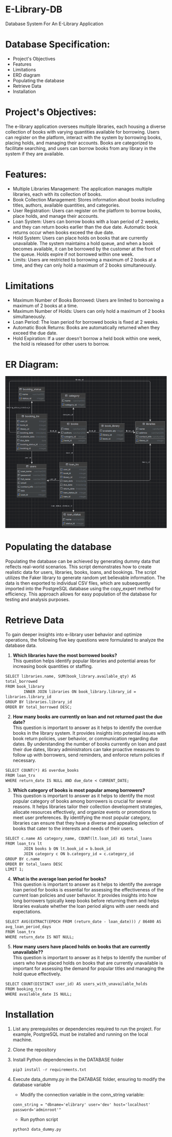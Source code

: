 # E-Library-DB
Database System For An E-Library Application

# Database Specification:
* Project's Objectives
* Features
* Limitations
* ERD diagram
* Populating the database
* Retrieve Data
* Installation

# Project's Objectives:
The e-library application oversees multiple libraries, each housing a diverse collection of books with varying quantities available for borrowing. Users can register on the platform, interact with the system by borrowing books, placing holds, and managing their accounts. Books are categorized to facilitate searching, and users can borrow books from any library in the system if they are available.

# Features:
* Multiple Libraries Management: The application manages multiple libraries, each with its collection of books.
* Book Collection Management: Stores information about books including titles, authors, available quantities, and categories.
* User Registration: Users can register on the platform to borrow books, place holds, and manage their accounts.
* Loan System: Users can borrow books with a loan period of 2 weeks, and they can return books earlier than the due date. Automatic book returns occur when books exceed the due date.
* Hold System: Users can place holds on books that are currently unavailable. The system maintains a hold queue, and when a book becomes available, it can be borrowed by the customer at the front of the queue. Holds expire if not borrowed within one week.
* Limits: Users are restricted to borrowing a maximum of 2 books at a time, and they can only hold a maximum of 2 books simultaneously.

# Limitations
* Maximum Number of Books Borrowed: Users are limited to borrowing a maximum of 2 books at a time.
* Maximum Number of Holds: Users can only hold a maximum of 2 books simultaneously.
* Loan Period: The loan period for borrowed books is fixed at 2 weeks.
* Automatic Book Returns: Books are automatically returned when they exceed the due date.
* Hold Expiration: If a user doesn't borrow a held book within one week, the hold is released for other users to borrow.

# ER Diagram:
![ERD E-Library-DB](ERD/ERD.png)

# Populating the database
Populating the database can be achieved by generating dummy data that reflects real-world scenarios. This script demonstrates how to create realistic data for users, libraries, books, loans, and bookings. The script utilizes the Faker library to generate random yet believable information. The data is then exported to individual CSV files, which are subsequently imported into the PostgreSQL database using the copy_expert method for efficiency. This approach allows for easy population of the database for testing and analysis purposes.

# Retrieve Data
To gain deeper insights into e-library user behavior and optimize operations, the following five key questions were formulated to analyze the database data.

1. **Which libraries have the most borrowed books?**  
   This question helps identify popular libraries and potential areas for increasing book quantities or staffing.
``` 
SELECT libraries.name, SUM(book_library.available_qty) AS total_borrowed
FROM book_library
        INNER JOIN libraries ON book_library.library_id = libraries.library_id
GROUP BY libraries.library_id
ORDER BY total_borrowed DESC; 
```

2. **How many books are currently on loan and not returned past the due date?**  
This question is important to answer as it helps to identify the overdue books in the library system. It provides insights into potential issues with book return policies, user behavior, or communication regarding due dates. By understanding the number of books currently on loan and past their due dates, library administrators can take proactive measures to follow up with borrowers, send reminders, and enforce return policies if necessary.
```
SELECT COUNT(*) AS overdue_books
FROM loan_trx
WHERE return_date IS NULL AND due_date < CURRENT_DATE;
```

3. **Which category of books is most popular among borrowers?**  
   This question is important to answer as it helps to identify the most popular category of books among borrowers is crucial for several reasons. It helps libraries tailor their collection development strategies, allocate resources effectively, and organize events or promotions to meet user preferences. By identifying the most popular category, libraries can ensure that they have a diverse and appealing selection of books that cater to the interests and needs of their users.
```
SELECT c.name AS category_name, COUNT(lt.loan_id) AS total_loans
FROM loan_trx lt
        JOIN books b ON lt.book_id = b.book_id
        JOIN category c ON b.category_id = c.category_id
GROUP BY c.name
ORDER BY total_loans DESC
LIMIT 1;
```

4. **What is the average loan period for books?**  
This question is important to answer as it helps to identify the average loan period for books is essential for assessing the effectiveness of the current loan policies and user behavior. It provides insights into how long borrowers typically keep books before returning them and helps libraries evaluate whether the loan period aligns with user needs and expectations.
```
SELECT AVG(EXTRACT(EPOCH FROM (return_date - loan_date))) / 86400 AS avg_loan_period_days
FROM loan_trx
WHERE return_date IS NOT NULL;
```

5. **How many users have placed holds on books that are currently unavailable??**  
   This question is important to answer as it helps to Identify the number of users who have placed holds on books that are currently unavailable is important for assessing the demand for popular titles and managing the hold queue effectively.
```
SELECT COUNT(DISTINCT user_id) AS users_with_unavailable_holds
FROM booking_trx
WHERE available_date IS NULL;
```

# Installation
1. List any prerequisites or dependencies required to run the project. For example, PostgreSQL must be installed and running on the local machine.
2. Clone the repository
3. Install Python dependencies in the DATABASE folder 
   ```
   pip3 install -r requirements.txt
   ```
4. Execute data_dummy.py in the DATABASE folder, ensuring to modify the database variable
   - Modify the connection variable in the conn_string variable:
   ```
   conn_string = "dbname='elibrary' user='dev' host='localhost' password='adminroot'"
   ```

   - Run python script
   ```
   python3 data_dummy.py
   ```

